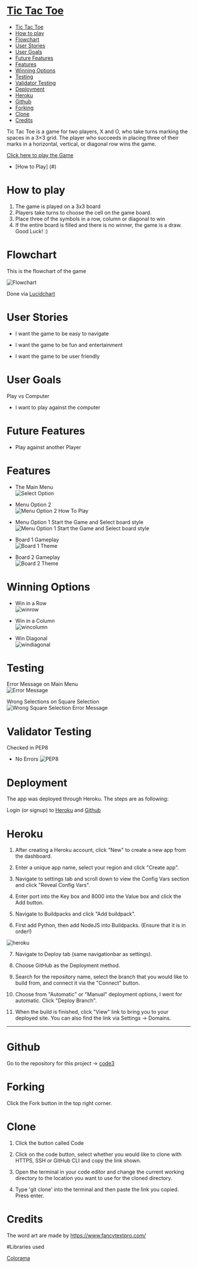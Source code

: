 # [Tic Tac Toe](https://code3-30a1dbb24e94.herokuapp.com/)

- [Tic Tac Toe](#tic-tac-toe)
- [How to play](#how-to-play)
- [Flowchart](#flowchart)
- [User Stories](#user-stories)
- [User Goals](#user-goals)
- [Future Features](#future-features)
- [Features](#features)
- [Winning Options](#winning-options)
- [Testing](#testing)
- [Validator Testing](#validator-testing)
- [Deployment](#deployment)
- [Heroku](#heroku)
- [Github](#github)
- [Forking](#forking)
- [Clone](#clone)
- [Credits](#credits)


Tic Tac Toe is a game for two players, X and O, who take turns marking the spaces in a 3×3 grid. The player who succeeds in placing three of their marks in a horizontal, vertical, or diagonal row wins the game.

[Click here to play the Game](https://code3-30a1dbb24e94.herokuapp.com/)


- [How to Play] (#)

# How to play

1. The game is played on a 3x3 board
2. Players take turns to choose the cell on the game board.
3. Place three of the symbols in a row, column or diagonal to win
4. If the entire board is filled and there is no winner, the game is a draw. <br>
    Good Luck! :)

# Flowchart

This is the flowchart of the game

![Flowchart](assets/readme-imgs/Flowcharts.png)

Done via [Lucidchart](https://www.lucidchart.com/pages/)

# User Stories

* I want the game to be easy to navigate

* I want the game to be fun and entertainment

* I want the game to be user friendly

# User Goals

Play vs Computer
* I want to play against the computer

# Future Features

* Play against another Player

# Features

* The Main Menu <br>
![Select Option](assets/readme-imgs/menu.jpg)

* Menu Option 2 <br>
![Menu Option  2 How To Play](assets/readme-imgs/rules.jpg)

* Menu Option 1 Start the Game and Select board style <br>
![Menu Option 1 Start the Game and Select board style](assets/readme-imgs/board-select.jpg)

* Board 1 Gameplay <br>
![Board 1 Theme](assets/readme-imgs/board1.jpg)

* Board 2 Gameplay <br>
![Board 2 Theme](assets/readme-imgs/board2.jpg)

# Winning Options

* Win in a Row <br>
![winrow](assets/readme-imgs/winrow.jpg)

* Win in a Column <br>
![wincolumn](assets/readme-imgs/wincolumn.jpg)

* Win Diagonal <br>
![windiagonal](assets/readme-imgs/windiagonal.jpg)

# Testing

Error Message on Main Menu<br>
![Error Message](assets/readme-imgs/main-error.png)

Wrong Selections on Square Selection<br>
![Wrong Square Selection Error Message](assets/readme-imgs/gameplay-wrong-selection.png)

# Validator Testing
Checked in PEP8
 - No Errors
![PEP8](assets/readme-imgs/pep8.jpg)


# Deployment

The app was deployed through Heroku. The steps are as following:

Login (or signup) to [Heroku](https://id.heroku.com/login) and [Github](https://github.com/login)

# Heroku

1. After creating a Heroku account, click "New" to create a new app from the dashboard.

2. Enter a unique app name, select your region and click "Create app".

3. Navigate to settings tab and scroll down to view the Config Vars section and click "Reveal Config Vars".

4. Enter port into the Key box and 8000 into the Value box and click the Add button.

5. Navigate to Buildpacks and click "Add buildpack".

6. First add Python, then add NodeJS into Buildpacks. (Ensure that it is in order!)

![heroku](assets/readme-imgs/heroku-settings.png)

7. Navigate to Deploy tab (same navigationbar as settings).

8. Choose GitHub as the Deployment method.

9. Search for the repository name, select the branch that you would like to build from, and connect it via the "Connect" button.

10. Choose from "Automatic" or "Manual" deployment options, I went for automatic. Click "Deploy Branch".

11. When the build is finished, click "View" link to bring you to your deployed site. You can also find the link via Settings -> Domains.
__________________________________________________________________________________________________________

# Github

Go to the repository for this project -> [code3](https://github.com/ozz1webdev/code3)

# Forking

Click the Fork button in the top right corner.

# Clone

1. Click the button called Code

2. Click on the code button, select whether you would like to clone with HTTPS, SSH or GitHub CLI and copy the link shown.

3. Open the terminal in your code editor and change the current working directory to the location you want to use for the cloned directory.

4. Type 'git clone' into the terminal and then paste the link you copied. Press enter.


# Credits
The word art are made by https://www.fancytextpro.com/

#Libraries used

[Colorama](https://pypi.org/project/colorama/)